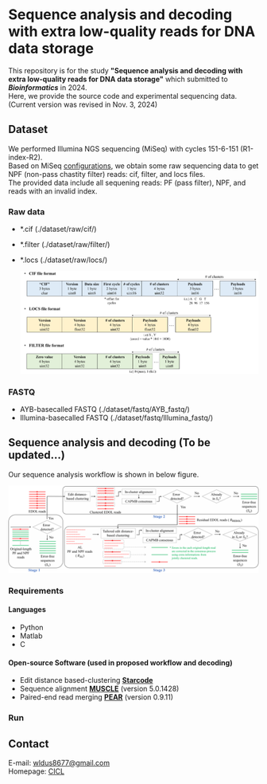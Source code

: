 # Sequence analysis and decoding with extra low-quality reads for DNA data storage
This repository is for the study **"Sequence analysis and decoding with extra low-quality reads for DNA data storage"** which submitted to **_Bioinformatics_** in 2024.  
Here, we provide the source code and experimental sequencing data.  
(Current version was revised in Nov. 3, 2024)  

## Dataset
We performed Illumina NGS sequencing (MiSeq) with cycles 151-6-151 (R1-index-R2).  
Based on MiSeq [configurations](https://support.illumina.com/downloads/miseq-product-documentation.html), we obtain some raw sequencing data to get NPF (non-pass chastity filter) reads: cif, filter, and locs files.    
The provided data include all sequening reads: PF (pass filter), NPF, and reads with an invalid index. 

### Raw data
- *.cif (./dataset/raw/cif/)
- *.filter (./dataset/raw/filter/)
- *.locs (./dataset/raw/locs/)
  
  ![raw_format](./img/raw_format.png)

### FASTQ 
- AYB-basecalled FASTQ (./dataset/fastq/AYB_fastq/)
- Illumina-basecalled FASTQ (./dataset/fastq/Illumina_fastq/)

## Sequence analysis and decoding (To be updated...)
Our sequence analysis workflow is shown in below figure.  

  ![workflow](./img/workflow.png)

### Requirements
#### Languages
- Python  
- Matlab  
- C  

#### Open-source Software (used in proposed workflow and decoding)
- Edit distance based-clustering **[Starcode](https://github.com/gui11aume/starcode)**
- Sequence alignment **[MUSCLE](https://github.com/rcedgar/muscle)** (version 5.0.1428)
- Paired-end read merging **[PEAR](https://github.com/tseemann/PEAR)** (version 0.9.11)

### Run



## Contact
E-mail: wldus8677@gmail.com  
Homepage: [CICL](http://cctl.jnu.ac.kr/)  